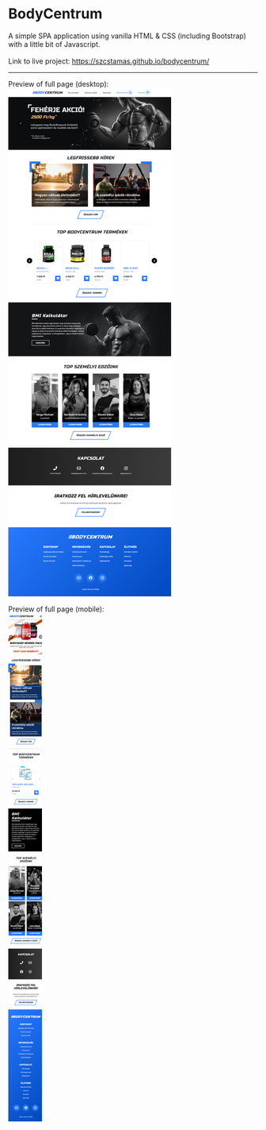# BodyCentrum

A simple SPA application using vanilla HTML & CSS (including Bootstrap) with a little bit of Javascript.<br><br>
Link to live project: <a href="https://szcstamas.github.io/bodycentrum/" target="_blank">https://szcstamas.github.io/bodycentrum/</a>

---

Preview of full page (desktop):
![bodycentrum preview image](https://raw.githubusercontent.com/szcstamas/bodycentrum/main/img/szcstamas.github.io_bodycentrum_%20preview.png)

Preview of full page (mobile):<br />
![bodycentrum preview image](https://github.com/szcstamas/bodycentrum/blob/main/img/szcstamas.github.io_bodycentrum_preview_mobile.png?raw=true)
